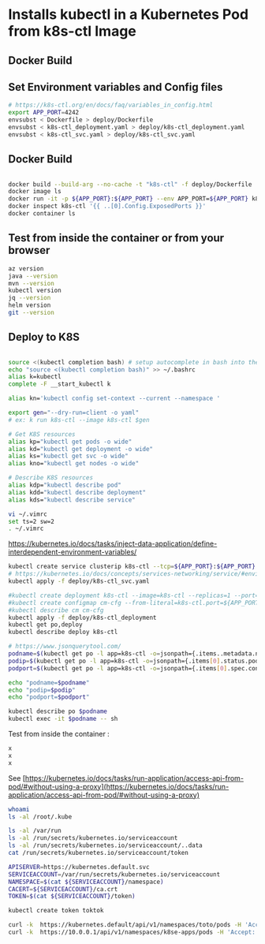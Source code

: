 # Installs kubectl in a Kubernetes Pod from k8s-ctl Image


## Docker Build

## Set Environment variables and Config files
```sh
# https://k8s-ctl.org/en/docs/faq/variables_in_config.html
export APP_PORT=4242
envsubst < Dockerfile > deploy/Dockerfile
envsubst < k8s-ctl_deployment.yaml > deploy/k8s-ctl_deployment.yaml
envsubst < k8s-ctl_svc.yaml > deploy/k8s-ctl_svc.yaml
```

## Docker Build
```sh

docker build --build-arg --no-cache -t "k8s-ctl" -f deploy/Dockerfile .
docker image ls
docker run -it -p ${APP_PORT}:${APP_PORT} --env APP_PORT=${APP_PORT} k8s-ctl
docker inspect k8s-ctl '{{ ..[0].Config.ExposedPorts }}'
docker container ls
```

## Test from inside the container or from your browser
```sh
az version
java --version
mvn --version
kubectl version
jq --version
helm version
git --version
```



## Deploy to K8S

```sh

source <(kubectl completion bash) # setup autocomplete in bash into the current shell, bash-completion package should be installed first.
echo "source <(kubectl completion bash)" >> ~/.bashrc 
alias k=kubectl
complete -F __start_kubectl k

alias kn='kubectl config set-context --current --namespace '

export gen="--dry-run=client -o yaml" 
# ex: k run k8s-ctl --image k8s-ctl $gen

# Get K8S resources
alias kp="kubectl get pods -o wide"
alias kd="kubectl get deployment -o wide"
alias ks="kubectl get svc -o wide"
alias kno="kubectl get nodes -o wide"

# Describe K8S resources 
alias kdp="kubectl describe pod"
alias kdd="kubectl describe deployment"
alias kds="kubectl describe service"

vi ~/.vimrc
set ts=2 sw=2
. ~/.vimrc
```

https://kubernetes.io/docs/tasks/inject-data-application/define-interdependent-environment-variables/

```sh
kubectl create service clusterip k8s-ctl --tcp=${APP_PORT}:${APP_PORT} --dry-run=client -o yaml > k8s-ctl_svc.yaml
# https://kubernetes.io/docs/concepts/services-networking/service/#environment-variables
kubectl apply -f deploy/k8s-ctl_svc.yaml

#kubectl create deployment k8s-ctl --image=k8s-ctl --replicas=1 --port=80 --dry-run=client -o yaml > k8s-ctl_deployment
#kubectl create configmap cm-cfg --from-literal=k8s-ctl.port=${APP_PORT}
#kubectl describe cm cm-cfg
kubectl apply -f deploy/k8s-ctl_deployment
kubectl get po,deploy
kubectl describe deploy k8s-ctl

# https://www.jsonquerytool.com/
podname=$(kubectl get po -l app=k8s-ctl -o=jsonpath={.items..metadata.name})
podip=$(kubectl get po -l app=k8s-ctl -o=jsonpath={.items[0].status.podIP})
podport=$(kubectl get po -l app=k8s-ctl -o=jsonpath={.items[0].spec.containers[0].ports[0].containerPort})

echo "podname=$podname"
echo "podip=$podip"
echo "podport=$podport"

kubectl describe po $podname
kubectl exec -it $podname -- sh
```

Test from inside the container :
```sh
x
x
x
```


See [https://kubernetes.io/docs/tasks/run-application/access-api-from-pod/#without-using-a-proxy](https://kubernetes.io/docs/tasks/run-application/access-api-from-pod/#without-using-a-proxy)
```sh
whoami
ls -al /root/.kube

ls -al /var/run
ls -al /run/secrets/kubernetes.io/serviceaccount
ls -al /run/secrets/kubernetes.io/serviceaccount/..data
cat /run/secrets/kubernetes.io/serviceaccount/token

APISERVER=https://kubernetes.default.svc
SERVICEACCOUNT=/var/run/secrets/kubernetes.io/serviceaccount
NAMESPACE=$(cat ${SERVICEACCOUNT}/namespace)
CACERT=${SERVICEACCOUNT}/ca.crt
TOKEN=$(cat ${SERVICEACCOUNT}/token)

kubectl create token toktok 

curl -k  https://kubernetes.default/api/v1/namespaces/toto/pods -H 'Accept: application/json' -H "Authorization: Bearer $TOKEN"
curl -k  https://10.0.0.1/api/v1/namespaces/k8se-apps/pods -H 'Accept: application/json' -H "Authorization: Bearer $TOKEN"

```


